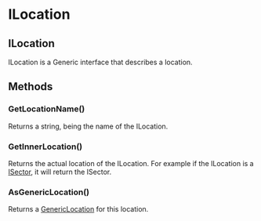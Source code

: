 # ILocation

## ILocation

ILocation is a Generic interface that describes a location.

## Methods

### GetLocationName()

Returns a string, being the name of the ILocation.

### GetInnerLocation()

Returns the actual location of the ILocation. For example if the ILocation is a [ISector](../../../virtualstructures/interfaces/isector.md), it will return the ISector.

### AsGenericLocation()

Returns a [GenericLocation](../genericlocation.md) for this location.
